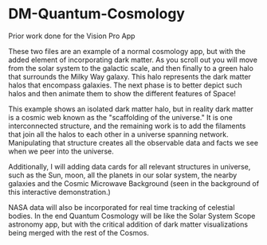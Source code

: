 # DM-Quantum-Cosmology
Prior work done for the Vision Pro App

These two files are an example of a normal cosmology app, but with the added element of incorporating dark matter. 
As you scroll out you will move from the solar system to the galactic scale, and then finally to a green halo that 
surrounds the Milky Way galaxy. This halo represents the dark matter halos that encompass galaxies. The next phase is 
to better depict such halos and then animate them to show the different features of Space!

This example shows an isolated dark matter halo, but in reality dark matter is a cosmic web known as the "scaffolding of 
the universe." It is one interconnected structure, and the remaining work is to add the filaments that join all the halos 
to each other in a universe spanning network. Manipulating that structure creates all the observable data and facts we see 
when we peer into the universe. 

Additionally, I will adding data cards for all relevant structures in universe, such as the Sun, moon, all the planets in our 
solar system, the nearby galaxies and the Cosmic Microwave Background (seen in the background of this interactive demonstration.)

NASA data will also be incorporated for real time tracking of celestial bodies. In the end Quantum Cosmology will be like 
the Solar System Scope astronomy app, but with the critical addition of dark matter visualizations being merged with the rest of 
the Cosmos. 
